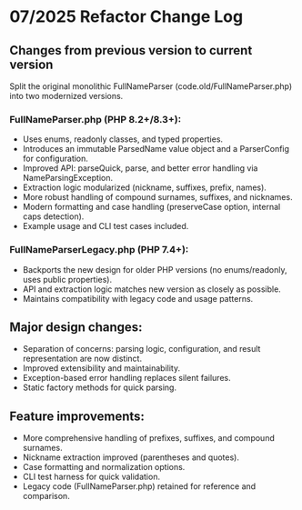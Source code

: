 # 07/2025 Refactor Change Log

## Changes from previous version to current version
Split the original monolithic FullNameParser (code.old/FullNameParser.php) into two modernized versions.

### FullNameParser.php (PHP 8.2+/8.3+):
   - Uses enums, readonly classes, and typed properties.
   - Introduces an immutable ParsedName value object and a ParserConfig for configuration.
   - Improved API: parseQuick, parse, and better error handling via NameParsingException.
   - Extraction logic modularized (nickname, suffixes, prefix, names).
   - More robust handling of compound surnames, suffixes, and nicknames.
   - Modern formatting and case handling (preserveCase option, internal caps detection).
   - Example usage and CLI test cases included.

### FullNameParserLegacy.php (PHP 7.4+):
   - Backports the new design for older PHP versions (no enums/readonly, uses public properties).
   - API and extraction logic matches new version as closely as possible.
   - Maintains compatibility with legacy code and usage patterns.

## Major design changes:
   - Separation of concerns: parsing logic, configuration, and result representation are now distinct.
   - Improved extensibility and maintainability.
   - Exception-based error handling replaces silent failures.
   - Static factory methods for quick parsing.

## Feature improvements:
   - More comprehensive handling of prefixes, suffixes, and compound surnames.
   - Nickname extraction improved (parentheses and quotes).
   - Case formatting and normalization options.
   - CLI test harness for quick validation.
   - Legacy code (FullNameParser.php) retained for reference and comparison.